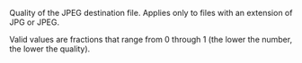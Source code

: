 Quality of the JPEG destination file. Applies only to files with an extension of JPG or JPEG.

Valid values are fractions that range from 0 through 1 (the lower the number, the lower the quality).
